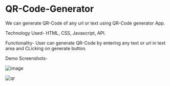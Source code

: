 # QR-Code-Generator

We can generate QR-Code of any url or text using QR-Code generator App.

Technology Used- 
HTML,
CSS,
Javascript,
API.

Functionality-
User can generate QR-Code by entering any text or url in text area and CLicking on generate button.

Demo Screenshots-

![image](https://user-images.githubusercontent.com/84397275/221429497-c4b15808-403d-4453-b515-9700884555d4.png)


![qr](https://user-images.githubusercontent.com/84397275/221429539-799e0740-2589-4e02-b369-4021871f6229.png)
